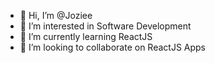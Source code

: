 - 👋 Hi, I’m @Joziee
- 👀 I’m interested in Software Development
- 🌱 I’m currently learning ReactJS
- 💞️ I’m looking to collaborate on ReactJS Apps

<!---
Joziee/Joziee is a ✨ special ✨ repository because its `README.md` (this file) appears on your GitHub profile.
You can click the Preview link to take a look at your changes.
--->
